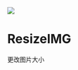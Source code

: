 <a title="Hits" target="_blank" href="https://github.com/XGSClear7/hits"><img src="https://hits.b3log.org/XGSClear7/hits.svg"></a>
# ResizeIMG
更改图片大小

